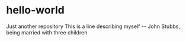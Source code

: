 # hello-world
Just another repository
This is a line describing myself -- John Stubbs, being married with three children
